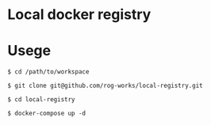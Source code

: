 Local docker registry
===

# Usege

```shell
$ cd /path/to/workspace

$ git clone git@github.com/rog-works/local-registry.git 

$ cd local-registry

$ docker-compose up -d
```
